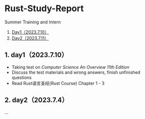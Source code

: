 # Rust-Study-Report
Summer Training and Intern
<!-- vscode-markdown-toc -->
1. [Day1（2023.7.10）](#day12023.7.10)
2. [Day2（2023.7.11）](#day22023.7.11)
<!-- vscode-markdown-toc-config
	numbering=true
	autoSave=true
	/vscode-markdown-toc-config -->
<!-- /vscode-markdown-toc -->
##  1. <a name='Day12023.7.10'></a>day1（2023.7.10）
* Taking test on _Computer Science An Overview 11th Edition_
* Discuss the test materials and wrong answers, finish unfinished questions
* Read Rust语言圣经(Rust Course) Chapter 1 - 3
##  2. <a name='Day22023.7.4'></a>day2（2023.7.4）
...
